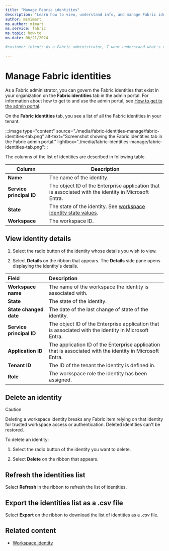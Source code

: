 ```yaml
---
title: "Manage Fabric identities"
description: "Learn how to view, understand info, and manage Fabric identities as a Fabric administrator."
author: msmimart
ms.author: mimart
ms.service: fabric
ms.topic: how-to
ms.date: 06/21/2024

#customer intent: As a Fabric administrator, I want understand what's on the Fabric identities tab so that I can monitor and govern all the Fabric identities in my organization.

---
```


# Manage Fabric identities

As a Fabric administrator, you can govern the Fabric identities that exist in your organization on the **Fabric identities** tab in the admin portal. For information about how to get to and use the admin portal, see [How to get to the admin portal](./admin-center.md#how-to-get-to-the-admin-portal).

On the **Fabric identities** tab, you see a list of all the Fabric identities in your tenant.

:::image type="content" source="./media/fabric-identities-manage/fabric-identities-tab.png" alt-text="Screenshot showing the Fabric identities tab in the Fabric admin portal." lightbox="./media/fabric-identities-manage/fabric-identities-tab.png":::

The columns of the list of identities are described in following table.

| Column | Description |
| --------- | --------- |
| **Name** | The name of the identity. |
| **Service principal ID** | The object ID of the Enterprise application that is associated with the identity in Microsoft Entra. |
| **State** | The state of the identity. See [workspace identity state values](../security/workspace-identity.md#identity-details).|
| **Workspace** | The workspace ID. |

## View identity details

1. Select the radio button of the identity whose details you wish to view.

1. Select **Details** on the ribbon that appears. The **Details** side pane opens displaying the identity's details.

| Field                             | Description                                                                                               |
|:----------------------------------|:----------------------------------------------------------------------------------------------------------|
| **Workspace name**                | The name of the workspace the identity is associated with.                                                |
| **State**                         | The state of the identity.                                                                                |
| **State changed date**            | The date of the last change of state of the identity.                                                     |
| **Service principal ID**          | The object ID of the Enterprise application that is associated with the identity in Microsoft Entra.      |
| **Application ID**                | The application ID of the Enterprise application that is associated with the identity in Microsoft Entra. |
| **Tenant ID**                     | The ID of the tenant the identity is defined in.                                                          |
| **Role**                          | The workspace role the identity has been assigned.                                                        |

## Delete an identity

> [!CAUTION]
> Deleting a workspace identity breaks any Fabric item relying on that identity for trusted workspace access or authentication. Deleted identities can't be restored.

To delete an identity:

1. Select the radio button of the identity you want to delete.

1. Select **Delete** on the ribbon that appears.

## Refresh the identities list

Select **Refresh** in the ribbon to refresh the list of identities.

## Export the identities list as a .csv file

Select **Export** on the ribbon to download the list of identities as a *.csv* file.

## Related content

* [Workspace identity](../security/workspace-identity.md)
